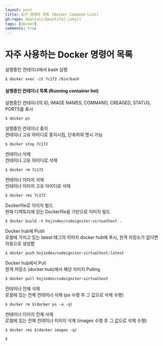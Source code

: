 ```yaml
---  
layout: post
title: 도커 명령어 목록 (Docker Command List)
gh-repo: daattali/beautiful-jekyll
tags: [docker]
comments: true
---  
```


# 자주 사용하는 Docker 명령어 목록 

실행중인 컨테이너에서 bash 실행
```shell
$ docker exec -it 7c172 /bin/bash
```
  
#### 실행중인 컨테이너 목록 (Running container list)  
실행중인 컨테이너의 ID, IMAGE NAMES, COMMAND, CREAGED, STATUS, PORTS를 표시
```shell
$ docker ps
```
  
실행중인 컨테이너 중지  
컨테이너 고유 아이디로 중지시킴, 단축하여 명시 가능
```shell
$ docker stop 7c172
```
  
컨테이너 삭제  
컨테이너 고유 아이디로 삭제
```shell
$ docker rm 7c172
```
  
컨테이너 이미지 삭제  
컨테이너 이미지 고유 아이디로 삭제
```shell
$ docker rmi 7c172
```
  
Dockerfile로 이미지 빌드  
현재 디렉토리에 있는 Dockerfile을 기반으로 이미지 빌드
```shell
$ docker build -t hojindev/codeigniter-virtualhost .
```
  
Docker hub에 Push  
로컬에 가지고 있는 latest 태그의 이미지 docker hub에 푸시, 원격 저장소가 없다면 자동으로 생성함
```shell
$ docker push hojindev/codeigniter-virtualhost:latest
```
  
Docker hub에서 Pull  
원격 저장소 (docker hub)에서 해당 이미지 Pulling
```shell
$ docker pull hojindev/codeigniter-virtualhost
```
  
컨테이너 전체 삭제  
로컬에 있는 전체 컨테이너 삭제 (ps 수행 후 그 값으로 삭제 수행)
```shell
$ docker rm $(docker ps -a -q)
```
  
컨테이너 이미지 전체 삭제  
로컬에 있는 전체 컨테이너 이미지 삭제 (images 수행 후 그 값으로 삭제 수행)  
```shell
$ docker rmi $(docker images -q)
```

```shell
$ 
```
